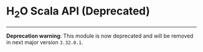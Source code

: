 # H<sub>2</sub>O Scala API (Deprecated)
----
**Deprecation warning**: This module is now deprecated and will be removed in next major version `3.32.0.1`.
